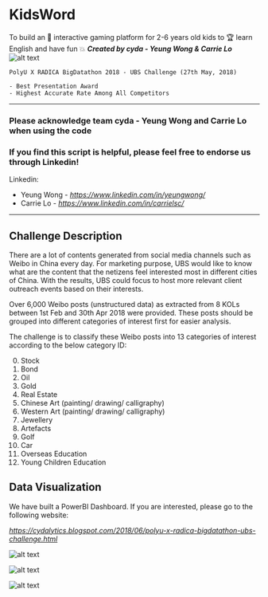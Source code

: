 # KidsWord
To build an 🌈 interactive gaming platform for 2-6 years old kids to 🏆 learn English and have fun 💥
*<b>Created by cyda - Yeung Wong & Carrie Lo</b>*
![alt text](https://2.bp.blogspot.com/-JDCofS2Pvic/WxQCv_XstyI/AAAAAAAAABM/rWHKnG4ItnMULgmO_tWAuGTNL6kAexJlACK4BGAYYCw/s1000/tight%2Bbanner.png)

```
PolyU X RADICA BigDatathon 2018 - UBS Challenge (27th May, 2018)

- Best Presentation Award 
- Highest Accurate Rate Among All Competitors
```
---------------------------------------------------------------------------------------------
### Please acknowledge team cyda - Yeung Wong and Carrie Lo when using the code

### If you find this script is helpful, please feel free to endorse us through Linkedin!
Linkedin:

* Yeung Wong - *https://www.linkedin.com/in/yeungwong/*
* Carrie Lo - *https://www.linkedin.com/in/carrielsc/*
---------------------------------------------------------------------------------------------
## Challenge Description
There are a lot of contents generated from social media channels such as Weibo in China every day. For marketing purpose, UBS would like to know what are the content that the netizens feel interested most in different cities of China. With the results, UBS could focus to host more relevant client outreach events based on their interests.

Over 6,000 Weibo posts (unstructured data) as extracted from 8 KOLs between 1st Feb and 30th Apr 2018 were provided. These posts should be grouped into different categories of interest first for easier analysis. 

The challenge is to classify these Weibo posts into 13 categories of interest according to the below category ID:

0. Stock
1. Bond
2. Oil
3. Gold
4. Real Estate
5. Chinese Art (painting/ drawing/ calligraphy)
6. Western Art (painting/ drawing/ calligraphy)
7. Jewellery
8. Artefacts
9. Golf
10. Car
11. Overseas Education
12. Young Children Education

## Data Visualization
We have built a PowerBI Dashboard. If you are interested, please go to the following website:

*https://cydalytics.blogspot.com/2018/06/polyu-x-radica-bigdatathon-ubs-challenge.html*

![alt text](https://2.bp.blogspot.com/-cTAMGmjaBEQ/WxXyG4MylYI/AAAAAAAAACE/Yw7VFW-Ie8cfJBTHnofFu7Q722gHEjaWACLcBGAs/s1600/p_1.png)

![alt text](https://2.bp.blogspot.com/-TETc101oTQM/WxXzh-I9ODI/AAAAAAAAACQ/OWek47za8xU7O-TPr8tvqSDYZvXKIrFOgCLcBGAs/s1600/p_2.png)

![alt text](https://1.bp.blogspot.com/-lnwN8Mezd7g/WxX3XCuhpjI/AAAAAAAAACc/jTvyZ4VSb30GvBWNtlA3_901wXwEyz09QCLcBGAs/s1600/p_3.png)
